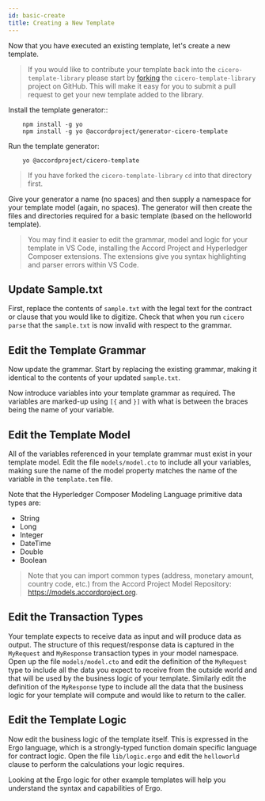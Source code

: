 ```yaml
---
id: basic-create
title: Creating a New Template
---
```


Now that you have executed an existing template, let's create a new template.

> If you would like to contribute your template back into the `cicero-template-library` please start by [forking](https://help.github.com/articles/fork-a-repo/) the `cicero-template-library` project on GitHub. This will make it easy for you to submit a pull request to get your new template added to the library.

Install the template generator::

```
    npm install -g yo
    npm install -g yo @accordproject/generator-cicero-template
```

Run the template generator:

```
    yo @accordproject/cicero-template
```

> If you have forked the `cicero-template-library` `cd` into that directory first.

Give your generator a name (no spaces) and then supply a namespace for your template model (again,
no spaces). The generator will then create the files and directories required for a basic template
(based on the helloworld template).

> You may find it easier to edit the grammar, model and logic for your template in VS Code, installing the Accord Project and Hyperledger Composer extensions. The extensions give you syntax highlighting and parser errors within VS Code.

## Update Sample.txt

First, replace the contents of `sample.txt` with the legal text for the contract or clause that you would like to digitize.
Check that when you run `cicero parse` that the `sample.txt` is now invalid with respect to the grammar.

## Edit the Template Grammar

Now update the grammar. Start by replacing the existing grammar, making it identical to the contents of your updated `sample.txt`.

Now introduce variables into your template grammar as required. The variables are marked-up using `[{` and `}]`
with what is between the braces being the name of your variable.

## Edit the Template Model

All of the variables referenced in your template grammar must exist in your template model. Edit
the file `models/model.cto` to include all your variables, making sure the name of the model property matches the name
of the variable in the `template.tem` file.

Note that the Hyperledger Composer Modeling Language primitive data types are:

- String
- Long
- Integer
- DateTime
- Double
- Boolean

> Note that you can import common types (address, monetary amount, country code, etc.) from the Accord Project Model Repository: https://models.accordproject.org.

## Edit the Transaction Types

Your template expects to receive data as input and will produce data as output. The structure of
this request/response data is captured in the `MyRequest` and `MyResponse` transaction types in your model
namespace. Open up the file `models/model.cto` and edit the definition of the `MyRequest` type to
include all the data you expect to receive from the outside world and that will be used by the
business logic of your template. Similarly edit the definition of the `MyResponse` type to include
all the data that the business logic for your template will compute and would like to return to the
caller.

## Edit the Template Logic

Now edit the business logic of the template itself. This is expressed in the Ergo language, which is a strongly-typed function domain specific language for contract logic. Open the file `lib/logic.ergo`
and edit the `helloworld` clause to perform the calculations your logic requires.

Looking at the Ergo logic for other example templates will help you understand the syntax and capabilities of Ergo.

